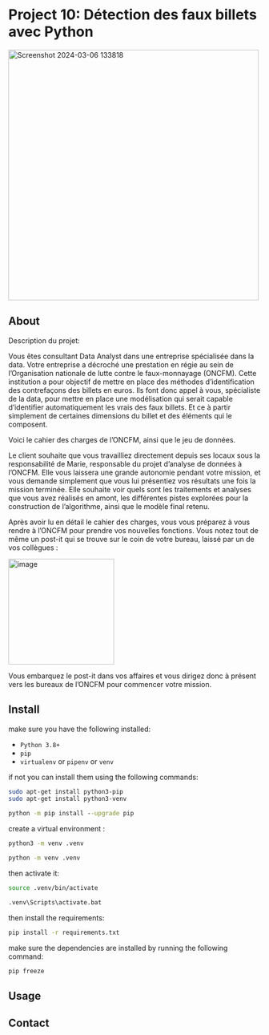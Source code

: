 # Project 10: Détection des faux billets avec Python

<img width="500" alt="Screenshot 2024-03-06 133818" src="https://github.com/Nada-Lahbib/Project-10/assets/122825516/a770e72d-8865-4fa2-93a4-b3cee9c1738b">




## About
Description du projet: 

Vous êtes consultant Data Analyst dans une entreprise spécialisée dans la data. Votre entreprise a décroché une prestation en régie au sein de l’Organisation nationale de lutte contre le faux-monnayage (ONCFM).
Cette institution a pour objectif de mettre en place des méthodes d’identification des contrefaçons des billets en euros. Ils font donc appel à vous, spécialiste de la data, pour mettre en place une modélisation qui serait capable d’identifier automatiquement les vrais des faux billets. Et ce à partir simplement de certaines dimensions du billet et des éléments qui le composent.

Voici le cahier des charges de l’ONCFM, ainsi que le jeu de données.

Le client souhaite que vous travailliez directement depuis ses locaux sous la responsabilité de Marie, responsable du projet d’analyse de données à l’ONCFM. Elle vous laissera une grande autonomie pendant votre mission, et vous demande simplement que vous lui présentiez vos résultats une fois la mission terminée. Elle souhaite voir quels sont les traitements et analyses que vous avez réalisés en amont, les différentes pistes explorées pour la construction de l’algorithme, ainsi que le modèle final retenu.

Après avoir lu en détail le cahier des charges, vous vous préparez à vous rendre à l’ONCFM pour prendre vos nouvelles fonctions. Vous notez tout de même un post-it qui se trouve sur le coin de votre bureau, laissé par un de vos collègues :



<img width="211" alt="image" src="https://github.com/Nada-Lahbib/Project_10_Detection_des_faux_billets_avec_Python/assets/122825516/9c3fa83a-ca0b-456a-84ed-54031aea05b9">




Vous embarquez le post-it dans vos affaires et vous dirigez donc à présent vers les bureaux de l’ONCFM pour commencer votre mission.

## Install

make sure you have the following installed:
- ```Python 3.8+```
- ```pip```
- ```virtualenv``` or ```pipenv``` or ```venv```

if not you can install them using the following commands:
```bash
sudo apt-get install python3-pip
sudo apt-get install python3-venv
```
```cmd
python -m pip install --upgrade pip
```

create a virtual environment : 
```bash
python3 -m venv .venv
```
```cmd
python -m venv .venv
```
then activate it:
```bash
source .venv/bin/activate
```
```cmd
.venv\Scripts\activate.bat
```

then install the requirements:

```bash / cmd
pip install -r requirements.txt
```

make sure the dependencies are installed by running the following command:

```bash / cmd
pip freeze
```

## Usage 

## Contact

